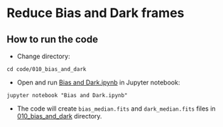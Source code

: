 # Reduce Bias and Dark frames

## How to run the code

* Change directory:

```
cd code/010_bias_and_dark
```

* Open and run [Bias and Dark.ipynb](code/010_bias_and_dark/BiasDark.ipynb) in Jupyter notebook:

```
jupyter notebook "Bias and Dark.ipynb"
```

* The code will create `bias_median.fits` and `dark_median.fits` files in [010_bias_and_dark](code/010_bias_and_dark) directory.

